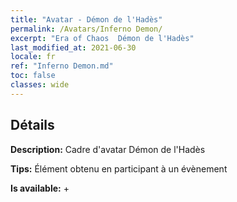 ```yaml
---
title: "Avatar - Démon de l'Hadès"
permalink: /Avatars/Inferno Demon/
excerpt: "Era of Chaos  Démon de l'Hadès"
last_modified_at: 2021-06-30
locale: fr
ref: "Inferno Demon.md"
toc: false
classes: wide
---
```

## Détails

 **Description:** Cadre d'avatar Démon de l'Hadès 

 **Tips:** Élément obtenu en participant à un évènement 

 **Is available:**  + 

